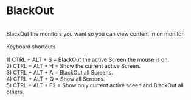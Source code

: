 # BlackOut
 <br>
BlackOut the monitors you want so you can view content in on monitor.<br><br>
Keyboard shortcuts <br> <br>
1) CTRL + ALT + S = BlackOut the active Screen the mouse is on. <br>
2) CTRL + ALT + H = Show the current active Screen. <br>
3) CTRL + ALT + A = BlackOut all Screens. <br>
4) CTRL + ALT + Q = Show all Screens. <br>
5) CTRL + ALT + F2 = Show only current  active sceen and BlackOut all others.<br>
